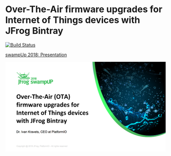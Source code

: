 # Over-The-Air firmware upgrades for Internet of Things devices with JFrog Bintray
[![Build Status](https://travis-ci.org/platformio/bintray-secure-ota.svg?branch=master)](https://travis-ci.org/platformio/bintray-secure-ota)

[swampUp 2018: Presentation](https://docs.google.com/presentation/d/1MHzJPkRA-gKd0MJOMR6tWIQMVetvJO_iTwRTedimjBc/edit?usp=sharing)

[![swampUp 2018](misc/swampup-platformio.png)](https://docs.google.com/presentation/d/1MHzJPkRA-gKd0MJOMR6tWIQMVetvJO_iTwRTedimjBc/edit?usp=sharing)
